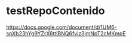 # testRepoContenido

https://docs.google.com/document/d/1UM6-spXb23hYg9YZrX6ttIBNQ6fviz3jmNpT2cMKmpE
